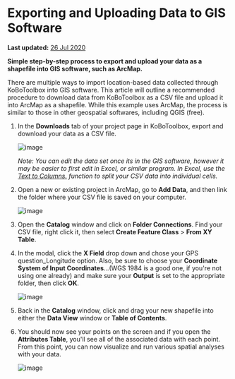 # Exporting and Uploading Data to GIS Software
**Last updated:** <a href="https://github.com/kobotoolbox/docs/blob/886c96185320ca9feab49d06d27145b518db950a/source/upload_to_gis.md" class="reference">26 Jul 2020</a>

**Simple step-by-step process to export and upload your data as a shapefile into GIS software, such as ArcMap.**

There are multiple ways to import location-based data collected through KoBoToolbox into GIS software. This article will outline a recommended procedure to download data from KoBoToolbox as a CSV file and upload it into ArcMap as a shapefile. While this example uses ArcMap, the process is similar to those in other geospatial softwares, including QGIS (free).

1. In the **Downloads** tab of your project page in KoBoToolbox, export and download your data as a CSV file.

    ![image](/images/upload_to_gis/saveas_csv.jpg)

    *Note: You can edit the data set once its in the GIS software, however it may be easier to first edit in Excel, or similar program. In Excel, use the [Text to Columns.](https://support.office.com/en-us/article/split-a-cell-f1804d0c-e180-4ed0-a2ae-973a0b7c6a23) function to split your CSV data into individual cells.*


2. Open a new or existing project in ArcMap, go to **Add Data**, and then link the folder where your CSV file is saved on your computer.

    ![image](/images/upload_to_gis/find_file.jpg)


3. Open the **Catalog** window and click on **Folder Connections**. Find your CSV file, right click it, then select **Create Feature Class** > **From XY Table**.


4. In the modal, click the **X Field** drop down and chose your GPS question_Longitude option. Also, be sure to choose your **Coordinate System of Input Coordinates**...(WGS 1984 is a good one, if you're not using one already) and make sure your **Output** is set to the appropriate folder, then click **OK**.

    ![image](/images/upload_to_gis/create_feature.jpg)


5. Back in the **Catalog** window, click and drag your new shapefile into either the **Data View** window or **Table of Contents**.


6.  You should now see your points on the screen and if you open the **Attributes Table**, you'll see all of the associated data with each point. From this point, you can now visualize and run various spatial analyses with your data.

    ![image](/images/upload_to_gis/dataview_table.jpg)
